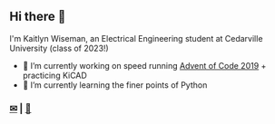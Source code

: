 ## Hi there 👋

I'm Kaitlyn Wiseman, an Electrical Engineering student at Cedarville University (class of 2023!)

- 🔭 I’m currently working on speed running [Advent of Code 2019](https://github.com/wisemankaitlyn/AOC2019) + practicing KiCAD
- 🌱 I’m currently learning the finer points of Python

### [✉](mailto:kaitlynwiseman@cedarville.edu)  |  [💼](https://www.linkedin.com/in/kaitlyn-wiseman/)
